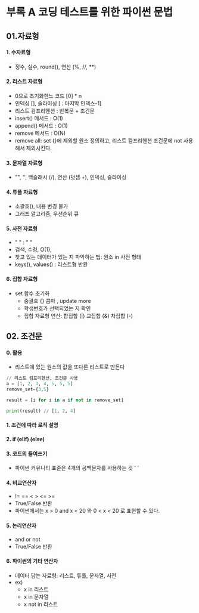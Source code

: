 # 부록 A 코딩 테스트를 위한 파이썬 문법 

## 01.자료형 

#### 1. 수자료형
* 정수, 실수, round(), 연산 (%, //, **) 
#### 2. 리스트 자료형
  * 0으로 초기화한느 코드 [0] * n
  * 인덱싱 [], 슬라이싱 [ : 마지막 인덱스-1]
  * 리스트 컴프리헨션 : 반복문 + 조건문
  * insert() 메서드 : O(1)
  * append() 메서드 : O(1)
  * remove 메서드 : O(N)
  * remove all: set {}에 제외할 원소 정의하고, 리스트 컴프리헨션 조건문에 not 사용해서 제외시킨다.
#### 3. 문자열 자료형
* "", '', 백슬래시 (/), 연산 (덧셈 +), 인덱싱, 슬라이싱
#### 4. 튜플 자료형
* 소괄호(), 내용 변경 불가
* 그래프 알고리즘, 우선순위 큐
#### 5. 사전 자료형
  * " " : " "
  * 검색, 수정, O(1), 
  * 찾고 있는 데이터가 있는 지 파악하는 법: 원소 in 사전 형태
  * keys(), values() : 리스트형 반환
#### 6. 집합 자료형
* set 함수 초기화 
  * 중괄호 {} 콤마 ,  update more
  * 학생번호가 선택되었는 지 확인
  * 집합 자료형 연산: 합집합 (|) 교집합 (&) 차집합 (-) 


## 02. 조건문 

#### 0. 활용
* 리스트에 있는 원소의 값을 또다른 리스트로 만든다
```python
// 리스트 컴프리헨션, 조건문 사용
a = [1, 2, 3, 4, 5, 5, 5]
remove_set={3,5}

result = [i for i in a if not in remove_set]

print(result) // [1, 2, 4]
```
#### 1. 조건에 따라 로직 설명
#### 2. if (elif) (else) 
#### 3. 코드의 들여쓰기
* 파이썬 커뮤니티 표준은 4개의 공백문자를 사용하는 것 '    '
#### 4. 비교연산자
* != == < > <= >=
* True/False 반환
* 파이썬에서는  x > 0 and x < 20 와 0 < x < 20 로 표현할 수 있다.

#### 5. 논리연산자 
* and or not 
* True/False 반환

#### 6. 파이썬의 기타 연산자
* 데이터 담는 자료형: 리스트, 튜플, 문자열, 사전 
* ex) 
  * x in 리스트 
  * x in 문자열 
  * x not in 리스트 




